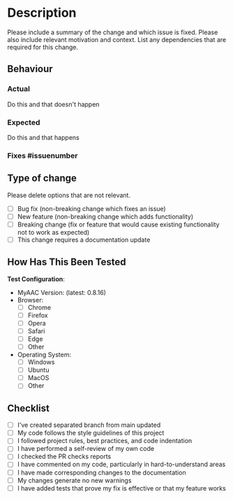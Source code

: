 # Description

Please include a summary of the change and which issue is fixed. Please also include relevant motivation and context. List any dependencies that are required for this change.

## Behaviour
### **Actual**

Do this and that doesn't happen

### **Expected**

Do this and that happens

### Fixes #issuenumber

## Type of change

Please delete options that are not relevant.

  - [ ] Bug fix (non-breaking change which fixes an issue)
  - [ ] New feature (non-breaking change which adds functionality)
  - [ ] Breaking change (fix or feature that would cause existing functionality not to work as expected)
  - [ ] This change requires a documentation update

## How Has This Been Tested

**Test Configuration**:

  - MyAAC Version: (latest: 0.8.16)
  - Browser:
    - [ ] Chrome
    - [ ] Firefox
    - [ ] Opera
    - [ ] Safari
    - [ ] Edge
    - [ ] Other
  - Operating System:
    - [ ] Windows
    - [ ] Ubuntu
    - [ ] MacOS
    - [ ] Other

## Checklist

  - [ ] I've created separated branch from main updated
  - [ ] My code follows the style guidelines of this project
  - [ ] I followed project rules, best practices, and code indentation
  - [ ] I have performed a self-review of my own code
  - [ ] I checked the PR checks reports 
  - [ ] I have commented on my code, particularly in hard-to-understand areas
  - [ ] I have made corresponding changes to the documentation
  - [ ] My changes generate no new warnings
  - [ ] I have added tests that prove my fix is effective or that my feature works
